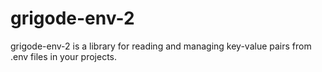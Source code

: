 # grigode-env-2
grigode-env-2 is a library for reading and managing key-value pairs from .env files in your projects.
